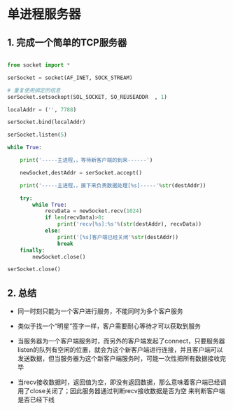 # 单进程服务器

## 1. 完成一个简单的TCP服务器

```python

from socket import *

serSocket = socket(AF_INET, SOCK_STREAM)

# 重复使用绑定的信息
serSocket.setsockopt(SOL_SOCKET, SO_REUSEADDR  , 1)

localAddr = ('', 7788)

serSocket.bind(localAddr)

serSocket.listen(5)

while True:

    print('-----主进程，，等待新客户端的到来------')

    newSocket,destAddr = serSocket.accept()

    print('-----主进程，，接下来负责数据处理[%s]-----'%str(destAddr))

    try:
        while True:
            recvData = newSocket.recv(1024)
            if len(recvData)>0:
                print('recv[%s]:%s'%(str(destAddr), recvData))
            else:
                print('[%s]客户端已经关闭'%str(destAddr))
                break
    finally:
        newSocket.close()

serSocket.close()

```

## 2. 总结

- 同一时刻只能为一个客户进行服务，不能同时为多个客户服务

- 类似于找一个“明星”签字一样，客户需要耐心等待才可以获取到服务

- 当服务器为一个客户端服务时，而另外的客户端发起了connect，只要服务器listen的队列有空闲的位置，就会为这个新客户端进行连接，并且客户端可以发送数据，但当服务器为这个新客户端服务时，可能一次性把所有数据接收完毕

- 当recv接收数据时，返回值为空，即没有返回数据，那么意味着客户端已经调用了close关闭了；因此服务器通过判断recv接收数据是否为空 来判断客户端是否已经下线